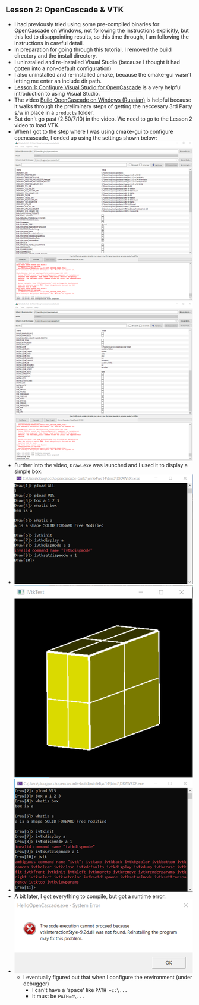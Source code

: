 ## Lesson 2: OpenCascade & VTK
* I had previously tried using some pre-compiled binaries for OpenCascade on Windows, not following the instructions explicitly, but this led to disappointing results, so this time through, I am following the instructions in careful detail.
* In preparation for going through this tutorial, I removed the build directory and the install directory.
* I uninstalled and re-installed Visual Studio (because I thought it had gotten into a non-default configuration)
* I also uninstalled and re-installed cmake, because the cmake-gui wasn't letting me enter an include dir path.
* [Lesson 1: Configure Visual Studio for OpenCascade](https://www.youtube.com/watch?v=i5zCHArA06E&t=471s) is a very helpful introduction to using Visual Studio.
* The video [Build OpenCascade on Windows (Russian)](https://www.youtube.com/watch?v=sSGATBmrgQ0&t=242s) is helpful because it walks through the preliminary steps of getting the neccesary 3rd Party s/w in place in a `products` folder.
* But don't go past (2:50/7:10) in the video. We need to go to the Lesson 2 video to load VTK.
* When I got to the step where I was using cmake-gui to configure opencascade, I ended up using the settings shown below:
![top](images/cmake-gui-occ-top.png)
![bottom](images/cmake-gui-occ-bot.png)
* Further into the video, `Draw.exe` was launched and I used it to display a simple box.
* ![Draw Box](images/draw-box.png)
![Drawn Box](images/drawn-box.png)
* ![Draw ivtk commands](images/draw-ivtk-cmds.png)
* A bit later, I got everything to compile, but got a runtime error.
* ![System Error](images/vtk-dll-not-found.png)
	* I eventually figured out that when I configure the environment (under debugger)
		* I can't have a 'space' like `PATH =c:\...`
		* It must be `PATH=c\...`


